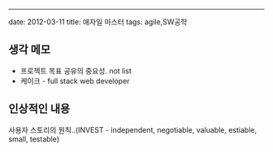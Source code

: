 ---
date: 2012-03-11
title: 애자일 마스터
tags: agile,SW공학

## 생각 메모
- 프로젝트 목표 공유의 중요성. not list
- 케이크 - full stack web developer

## 인상적인 내용
사용자 스토리의 원칙..(INVEST - independent, negotiable, valuable, estiable, small, testable)

